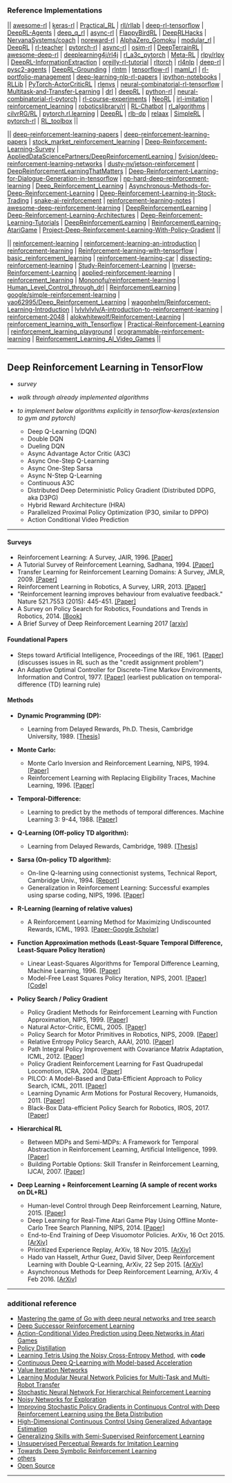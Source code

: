 ### Reference Implementations

||  [awesome-rl](https://github.com/aikorea/awesome-rl) | [keras-rl](https://github.com/matthiasplappert/keras-rl) | [Practical_RL](https://github.com/yandexdataschool/Practical_RL)  | [rll/rllab](https://github.com/rll/rllab) | [deep-rl-tensorflow](https://github.com/carpedm20/deep-rl-tensorflow) | [DeepRL-Agents](https://github.com/awjuliani/DeepRL-Agents) | [deep_q_rl](https://github.com/spragunr/deep_q_rl) | [async-rl](https://github.com/coreylynch/async-rl) | [FlappyBirdRL](https://github.com/SarvagyaVaish/FlappyBirdRL) | [DeepRLHacks](https://github.com/williamFalcon/DeepRLHacks) | [NervanaSystems/coach](https://github.com/NervanaSystems/coach) | [noreward-rl](https://github.com/pathak22/noreward-rl) | [AlphaZero_Gomoku](https://github.com/junxiaosong/AlphaZero_Gomoku) | [modular_rl](https://github.com/joschu/modular_rl) | [DeepRL](https://github.com/ShangtongZhang/DeepRL) | [rl-teacher](https://github.com/nottombrown/rl-teacher) | [pytorch-rl](https://github.com/jingweiz/pytorch-rl) | [async-rl](https://github.com/muupan/async-rl) | [osim-rl](https://github.com/stanfordnmbl/osim-rl) | [DeepTerrainRL](https://github.com/xbpeng/DeepTerrainRL) | [awesome-deep-rl](https://github.com/tigerneil/awesome-deep-rl) | [deeplearning4j/rl4j](https://github.com/deeplearning4j/rl4j) | [rl_a3c_pytorch](https://github.com/dgriff777/rl_a3c_pytorch) | [Meta-RL](https://github.com/awjuliani/Meta-RL) | [rlpy/rlpy](https://github.com/rlpy/rlpy) | [DeepRL-InformationExtraction](https://github.com/karthikncode/DeepRL-InformationExtraction) | [oreilly-rl-tutorial](https://github.com/awjuliani/oreilly-rl-tutorial) | [rltorch](https://github.com/ludc/rltorch) | [rl4nlp](https://github.com/jiyfeng/rl4nlp) | [deep-rl](https://github.com/pemami4911/deep-rl)  | [pysc2-agents](https://github.com/xhujoy/pysc2-agents) | [DeepRL-Grounding](https://github.com/devendrachaplot/DeepRL-Grounding) | [rlntm](https://github.com/ilyasu123/rlntm) | [tensorflow-rl](https://github.com/steveKapturowski/tensorflow-rl) | [maml_rl](https://github.com/cbfinn/maml_rl) | [rl-portfolio-management](https://github.com/wassname/rl-portfolio-management) | [deep-learning-nlp-rl-papers](https://github.com/madrugado/deep-learning-nlp-rl-papers) | [ipython-notebooks](https://github.com/hans/ipython-notebooks) | [RLLib](https://github.com/samindaa/RLLib) | [PyTorch-ActorCriticRL](https://github.com/vy007vikas/PyTorch-ActorCriticRL) | [rlenvs](https://github.com/Kaixhin/rlenvs) | [neural-combinatorial-rl-tensorflow](https://github.com/devsisters/neural-combinatorial-rl-tensorflow) | [Multitask-and-Transfer-Learning](https://github.com/AI-ON/Multitask-and-Transfer-Learning) | [drl](https://github.com/txizzle/drl) | [deepRL](https://github.com/stone8oy/deepRL) | [python-rl](https://github.com/amarack/python-rl) | [neural-combinatorial-rl-pytorch](https://github.com/pemami4911/neural-combinatorial-rl-pytorch) | [rl-course-experiments](https://github.com/Scitator/rl-course-experiments) | [NeoRL](https://github.com/222464/NeoRL) | [irl-imitation](https://github.com/stormmax/irl-imitation) | [reinforcement_learning](https://github.com/stormmax/reinforcement_learning) | [roboticslibrary/rl](https://github.com/roboticslibrary/rl) | [RL-Chatbot](https://github.com/brianhuang1019/RL-Chatbot) | [rl_algorithms](https://github.com/DanielTakeshi/rl_algorithms) | [cilvrRG/RL](https://github.com/cilvrRG/RL) | [pytorch.rl.learning](https://github.com/moskomule/pytorch.rl.learning) | [DeepRL](https://github.com/arnomoonens/DeepRL) | [rlb-dp](https://github.com/han-cai/rlb-dp) | [relaax](https://github.com/deeplearninc/relaax) | [SimpleRL](https://github.com/nrkn/SimpleRL) | [pytorch-rl](https://github.com/ikostrikov/pytorch-rl) | [RL_toolbox](https://github.com/jjkke88/RL_toolbox) ||


|| [deep-reinforcement-learning-papers](https://github.com/junhyukoh/deep-reinforcement-learning-papers) |  [deep-reinforcement-learning-papers](https://github.com/muupan/deep-reinforcement-learning-papers) | [stock_market_reinforcement_learning](https://github.com/kh-kim/stock_market_reinforcement_learning) | [Deep-Reinforcement-Learning-Survey](https://github.com/andrewliao11/Deep-Reinforcement-Learning-Survey) | [AppliedDataSciencePartners/DeepReinforcementLearning
](https://github.com/AppliedDataSciencePartners/DeepReinforcementLearning) | [5vision/deep-reinforcement-learning-networks](https://github.com/5vision/deep-reinforcement-learning-networks) | [dusty-nv/jetson-reinforcement](https://github.com/dusty-nv/jetson-reinforcement) | [DeepReinforcementLearningThatMatters](https://github.com/Breakend/DeepReinforcementLearningThatMatters) | [Deep-Reinforcement-Learning-for-Dialogue-Generation-in-tensorflow](https://github.com/liuyuemaicha/Deep-Reinforcement-Learning-for-Dialogue-Generation-in-tensorflow) | [np-hard-deep-reinforcement-learning](https://github.com/higgsfield/np-hard-deep-reinforcement-learning) | [Deep_Reinforcement_Learning](https://github.com/yao62995/Deep_Reinforcement_Learning) | [Asynchronous-Methods-for-Deep-Reinforcement-Learning](https://github.com/Zeta36/Asynchronous-Methods-for-Deep-Reinforcement-Learning) | [Deep-Reinforcement-Learning-in-Stock-Trading](https://github.com/shenyichen105/Deep-Reinforcement-Learning-in-Stock-Trading) | [snake-ai-reinforcement](https://github.com/YuriyGuts/snake-ai-reinforcement) | [reinforcement-learning-notes](https://github.com/dbobrenko/reinforcement-learning-notes) | [awesome-deep-reinforcement-learning](https://github.com/williamd4112/awesome-deep-reinforcement-learning) | [DeepReinforcementLearning](https://github.com/awbrown90/DeepReinforcementLearning) | [Deep-Reinforcement-Learning-Architectures](https://github.com/etotheipluspi/Deep-Reinforcement-Learning-Architectures) | [Deep-Reinforcement-Learning-Tutorials](https://github.com/ankonzoid/Deep-Reinforcement-Learning-Tutorials) | [DeepReinforcementLearning](https://github.com/favetelinguis/DeepReinforcementLearning) | [ReinforcementLearning-AtariGame](https://github.com/Nasdin/ReinforcementLearning-AtariGame) | [Project-Deep-Reinforcement-Learning-With-Policy-Gradient](https://github.com/GordonCai/Project-Deep-Reinforcement-Learning-With-Policy-Gradient) || 

|| [reinforcement-learning](https://github.com/dennybritz/reinforcement-learning) | [reinforcement-learning-an-introduction](https://github.com/ShangtongZhang/reinforcement-learning-an-introduction) | [reinforcement-learning](https://github.com/rlcode/reinforcement-learning) | [Reinforcement-learning-with-tensorflow](https://github.com/MorvanZhou/Reinforcement-learning-with-tensorflow) | [basic_reinforcement_learning](https://github.com/vmayoral/basic_reinforcement_learning) | [reinforcement-learning-car](https://github.com/harvitronix/reinforcement-learning-car) | [dissecting-reinforcement-learning](https://github.com/mpatacchiola/dissecting-reinforcement-learning) | [Study-Reinforcement-Learning](https://github.com/0bserver07/Study-Reinforcement-Learning) | [Inverse-Reinforcement-Learning](https://github.com/MatthewJA/Inverse-Reinforcement-Learning) | [applied-reinforcement-learning](https://github.com/mimoralea/applied-reinforcement-learning) | [reinforcement_learning](https://github.com/stormmax/reinforcement_learning) | [Mononofu/reinforcement-learning](https://github.com/Mononofu/reinforcement-learning) | [Human_Level_Control_through_drl](https://github.com/whackashoe/Human_Level_Control_through_Deep_Reinforcement_Learning) | [ReinforcementLearning](https://github.com/nproellochs/ReinforcementLearning) | [google/simple-reinforcement-learning](https://github.com/google/simple-reinforcement-learning) | [yao62995/Deep_Reinforcement_Learning](https://github.com/yao62995/Deep_Reinforcement_Learning) | [wagonhelm/Reinforcement-Learning-Introduction](https://github.com/wagonhelm/Reinforcement-Learning-Introduction) | [lvlvlvlvlv/A-introduction-to-reinforcement-learning](https://github.com/lvlvlvlvlv/A-introduction-to-reinforcement-learning) | [reinforcement-2048](https://github.com/Underflow/reinforcement-2048) | [alokwhitewolf/Reinforcement-Learning](https://github.com/alokwhitewolf/Reinforcement-Learning) | [reinforcement_learning_with_Tensorflow](https://github.com/wangshuailong/reinforcement_learning_with_Tensorflow) | [Practical-Reinforcement-Learning](https://github.com/PacktPublishing/Practical-Reinforcement-Learning) | [reinforcement_learning_playground](https://github.com/tilarids/reinforcement_learning_playground) | [programmable-reinforcement-learning](https://github.com/bhaskara/programmable-reinforcement-learning) | [Reinforcement_Learning_AI_Video_Games](https://github.com/alberduris/Reinforcement_Learning_AI_Video_Games) ||



-------------



## Deep Reinforcement Learning in TensorFlow

- *survey*
- *walk through already implemented algorithms*
- *to implement below algorithms explicitly in tensorflow-keras(extension to gym and pytorch)*

    * Deep Q-Learning (DQN)
    * Double DQN
    * Dueling DQN
    * Async Advantage Actor Critic (A3C)
    * Async One-Step Q-Learning
    * Async One-Step Sarsa 
    * Async N-Step Q-Learning
    * Continuous A3C
    * Distributed Deep Deterministic Policy Gradient (Distributed DDPG, aka D3PG)
    * Hybrid Reward Architecture (HRA)
    * Parallelized Proximal Policy Optimization (P3O, similar to DPPO)
    * Action Conditional Video Prediction


----------------------------------------

#### Surveys

 - Reinforcement Learning: A Survey, JAIR, 1996. [[Paper]](https://www.jair.org/media/301/live-301-1562-jair.pdf)
 - A Tutorial Survey of Reinforcement Learning, Sadhana, 1994. [[Paper]](http://www.cse.iitm.ac.in/~ravi/papers/keerthi.rl-survey.pdf)
 - Transfer Learning for Reinforcement Learning Domains: A Survey, JMLR, 2009. [[Paper]](http://machinelearning.wustl.edu/mlpapers/paper_files/jmlr10_taylor09a.pdf)
 - Reinforcement Learning in Robotics, A Survey, IJRR, 2013. [[Paper]](http://www.ias.tu-darmstadt.de/uploads/Publications/Kober_IJRR_2013.pdf)
 - "Reinforcement learning improves behaviour from evaluative feedback." Nature 521.7553 (2015): 445-451. [[Paper]](http://www.nature.com/nature/journal/v521/n7553/full/nature14540.html)
 - A Survey on Policy Search for Robotics, Foundations and Trends in Robotics, 2014. [[Book]](https://spiral.imperial.ac.uk:8443/bitstream/10044/1/12051/7/fnt_corrected_2014-8-22.pdf)
- A Brief Survey of Deep Reinforcement Learning 2017 [[arxiv](https://arxiv.org/abs/1708.05866)]

#### Foundational Papers

 - Steps toward Artificial Intelligence, Proceedings of the IRE, 1961. [[Paper]](http://staffweb.worc.ac.uk/DrC/Courses%202010-11/Comp%203104/Tutor%20Inputs/Session%209%20Prep/Reading%20material/Minsky60steps.pdf) (discusses issues in RL such as the "credit assignment problem")
 - An Adaptive Optimal Controller for Discrete-Time Markov Environments, Information and Control, 1977. [[Paper]](http://www.cs.waikato.ac.nz/~ihw/papers/77-IHW-AdaptiveController.pdf) (earliest publication on temporal-difference (TD) learning rule)
  
#### Methods

 - **Dynamic Programming (DP):**
 
   - Learning from Delayed Rewards, Ph.D. Thesis, Cambridge University, 1989. [[Thesis]](https://www.cs.rhul.ac.uk/home/chrisw/new_thesis.pdf)
   
 - **Monte Carlo:**
 
   - Monte Carlo Inversion and Reinforcement Learning, NIPS, 1994. [[Paper]](http://papers.nips.cc/paper/865-monte-carlo-matrix-inversion-and-reinforcement-learning.pdf)
   - Reinforcement Learning with Replacing Eligibility Traces, Machine Learning, 1996. [[Paper]](http://www-all.cs.umass.edu/pubs/1995_96/singh_s_ML96.pdf)
   
 - **Temporal-Difference:**
 
   - Learning to predict by the methods of temporal differences. Machine Learning 3: 9-44, 1988. [[Paper]](http://webdocs.cs.ualberta.ca/~sutton/papers/sutton-88-with-erratum.pdf)
   
 - **Q-Learning (Off-policy TD algorithm):**
 
   - Learning from Delayed Rewards, Cambridge, 1989. [[Thesis]](http://www.cs.rhul.ac.uk/home/chrisw/thesis.html)
   
 - **Sarsa (On-policy TD algorithm):**
 
   - On-line Q-learning using connectionist systems, Technical Report, Cambridge Univ., 1994. [[Report]](https://www.google.com/url?sa=t&rct=j&q=&esrc=s&source=web&cd=3&ved=0CDIQFjACahUKEwj2lMm5wZDIAhUHkg0KHa6kAVM&url=ftp%3A%2F%2Fmi.eng.cam.ac.uk%2Fpub%2Freports%2Fauto-pdf%2Frummery_tr166.pdf&usg=AFQjCNHz6IrgcaaO5lzC7t8oEIBY9epozg&sig2=sa-emPme1m5Jav7YmaXsNQ&cad=rja)
   - Generalization in Reinforcement Learning: Successful examples using sparse coding, NIPS, 1996. [[Paper]](http://webdocs.cs.ualberta.ca/~sutton/papers/sutton-96.pdf)
   
 - **R-Learning (learning of relative values)**
 
   -  A Reinforcement Learning Method for Maximizing Undiscounted Rewards, ICML, 1993. [[Paper-Google Scholar]](https://scholar.google.com/scholar?q=reinforcement+learning+method+for+maximizing+undiscounted+rewards&hl=en&as_sdt=0&as_vis=1&oi=scholart&sa=X&ved=0CBsQgQMwAGoVChMIho6p_MOQyAIVwh0eCh3XWAwM)
   
 - **Function Approximation methods (Least-Square Temporal Difference, Least-Square Policy Iteration)**
 
   - Linear Least-Squares Algorithms for Temporal Difference Learning, Machine Learning, 1996. [[Paper]](http://www-anw.cs.umass.edu/pubs/1995_96/bradtke_b_ML96.pdf)
   - Model-Free Least Squares Policy Iteration, NIPS, 2001. [[Paper]](http://www.cs.duke.edu/research/AI/LSPI/nips01.pdf) [[Code]](http://www.cs.duke.edu/research/AI/LSPI/)
   
 - **Policy Search / Policy Gradient**
 
   - Policy Gradient Methods for Reinforcement Learning with Function Approximation, NIPS, 1999. [[Paper]](http://papers.nips.cc/paper/1713-policy-gradient-methods-for-reinforcement-learning-with-function-approximation.pdf)
   - Natural Actor-Critic, ECML, 2005. [[Paper]](https://homes.cs.washington.edu/~todorov/courses/amath579/reading/NaturalActorCritic.pdf)
   - Policy Search for Motor Primitives in Robotics, NIPS, 2009. [[Paper]](http://papers.nips.cc/paper/3545-policy-search-for-motor-primitives-in-robotics.pdf)
   - Relative Entropy Policy Search, AAAI, 2010. [[Paper]](http://www.kyb.tue.mpg.de/fileadmin/user_upload/files/publications/attachments/AAAI-2010-Peters_6439%5b0%5d.pdf)
   - Path Integral Policy Improvement with Covariance Matrix Adaptation, ICML, 2012. [[Paper]](http://arxiv.org/pdf/1206.4621v1.pdf)
   - Policy Gradient Reinforcement Learning for Fast Quadrupedal Locomotion, ICRA, 2004. [[Paper]](http://www.cs.utexas.edu/~pstone/Papers/bib2html-links/icra04.pdf)
   -  PILCO: A Model-Based and Data-Efficient Approach to Policy Search, ICML, 2011. [[Paper]](http://mlg.eng.cam.ac.uk/pub/pdf/DeiRas11.pdf)
   - Learning Dynamic Arm Motions for Postural Recovery, Humanoids, 2011. [[Paper]](http://www-all.cs.umass.edu/pubs/2011/kuindersma_g_b_11.pdf)
   - Black-Box Data-efficient Policy Search for Robotics, IROS, 2017. [[Paper](https://arxiv.org/abs/1703.07261)]
   
 - **Hierarchical RL**
 
   - Between MDPs and Semi-MDPs: A Framework for Temporal Abstraction in Reinforcement Learning, Artificial Intelligence, 1999. [[Paper]](https://webdocs.cs.ualberta.ca/~sutton/papers/SPS-aij.pdf)
   - Building Portable Options: Skill Transfer in Reinforcement Learning, IJCAI, 2007. [[Paper]](http://www-anw.cs.umass.edu/pubs/2007/konidaris_b_IJCAI07.pdf)
   
 - **Deep Learning + Reinforcement Learning (A sample of recent works on DL+RL)**
 
   - Human-level Control through Deep Reinforcement Learning, Nature, 2015. [[Paper]](http://www.readcube.com/articles/10.1038%2Fnature14236?shared_access_token=Lo_2hFdW4MuqEcF3CVBZm9RgN0jAjWel9jnR3ZoTv0P5kedCCNjz3FJ2FhQCgXkApOr3ZSsJAldp-tw3IWgTseRnLpAc9xQq-vTA2Z5Ji9lg16_WvCy4SaOgpK5XXA6ecqo8d8J7l4EJsdjwai53GqKt-7JuioG0r3iV67MQIro74l6IxvmcVNKBgOwiMGi8U0izJStLpmQp6Vmi_8Lw_A%3D%3D)
   - Deep Learning for Real-Time Atari Game Play Using Offline Monte-Carlo Tree Search Planning, NIPS, 2014. [[Paper]](http://papers.nips.cc/paper/5421-deep-learning-for-real-time-atari-game-play-using-offline-monte-carlo-tree-search-planning.pdf)
   - End-to-End Training of Deep Visuomotor Policies. ArXiv, 16 Oct 2015. [[ArXiv]](http://arxiv.org/pdf/1504.00702v3.pdf)
   - Prioritized Experience Replay, ArXiv, 18 Nov 2015. [[ArXiv]](http://arxiv.org/pdf/1511.05952v2.pdf)
   - Hado van Hasselt, Arthur Guez, David Silver, Deep Reinforcement Learning with Double Q-Learning, ArXiv, 22 Sep 2015. [[ArXiv]](http://arxiv.org/abs/1509.06461)
   - Asynchronous Methods for Deep Reinforcement Learning, ArXiv, 4 Feb 2016. [[ArXiv]](https://arxiv.org/abs/1602.01783)
  
---------------

### additional reference

  - [Mastering the game of Go with deep neural networks and tree search](https://github.com/andrewliao11/Deep-Reinforcement-Learning-Survey/blob/master/papers/Mastering%20the%20game%20of%20Go%20with%20deep%20neural%20networks%20and%20tree%20search.md)
  - [Deep Successor Reinforcement Learning](https://github.com/andrewliao11/Deep-Reinforcement-Learning-Survey/blob/master/papers/Deep%20Successor%20Reinforcement%20Learning.md)
  - [Action-Conditional Video Prediction using Deep Networks in Atari Games](https://github.com/andrewliao11/Deep-Reinforcement-Learning-Survey/blob/master/papers/Action-Conditional%20Video%20Prediction%20using%20Deep%20Networks%20in%20Atari%20Games.md)
  - [Policy Distillation](https://github.com/andrewliao11/Deep-Reinforcement-Learning-Survey/blob/master/papers/Policy%20Distillation.md)
  - [Learning Tetris Using the Noisy Cross-Entropy Method](https://github.com/andrewliao11/Deep-Reinforcement-Learning-Survey/blob/master/papers/Learning%20Tetris%20Using%20the%20Noisy%20Cross-Entropy%20Method.md), with **code**
  - [Continuous Deep Q-Learning with Model-based Acceleration](https://github.com/andrewliao11/Deep-Reinforcement-Learning-Survey/blob/master/papers/Continuous%20Deep%20Q-Learning%20with%20Model-based%20Acceleration.md)
  - [Value Iteration Networks](https://github.com/andrewliao11/Deep-Reinforcement-Learning-Survey/blob/master/papers/Value%20Iteration%20Networks.md)
  - [Learning Modular Neural Network Policies for Multi-Task and Multi-Robot Transfer](https://github.com/andrewliao11/Deep-Reinforcement-Learning-Survey/blob/master/papers/Learning%20Modular%20Neural%20Network%20Policies%20for%20Multi-Task%20and%20Multi-Robot%20Transfer.md) 
  - [Stochastic Neural Network For Hierarchical Reinforcement Learning](https://github.com/andrewliao11/Deep-Reinforcement-Learning-Survey/blob/master/papers/Stochastic%20Neural%20Network%20For%20Hierarchical%20Reinforcement%20Learning.md)
  - [Noisy Networks for Exploration](https://github.com/andrewliao11/Deep-Reinforcement-Learning-Survey/blob/master/papers/Noisy%20Networks%20for%20Exploration.md) 
  - [Improving Stochastic Policy Gradients in Continuous Control with Deep Reinforcement Learning using the Beta Distribution](https://github.com/andrewliao11/Deep-Reinforcement-Learning-Survey/blob/master/papers/Improving%20Stochastic%20Policy%20Gradients%20in%20Continuous%20Control%20with%20Deep%20Reinforcement%20Learning%20using%20the%20Beta%20Distribution.md)
  - [High-Dimensional Continuous Control Using Generalized Advantage Estimation](https://github.com/andrewliao11/Deep-Reinforcement-Learning-Survey/blob/master/papers/High-Dimensional%20Continuous%20Control%20Using%20Generalized%20Advantage%20Estimation.md) 
  - [Generalizing Skills with Semi-Supervised Reinforcement Learning](https://github.com/andrewliao11/Deep-Reinforcement-Learning-Survey/blob/master/papers/Generalizing%20Skills%20with%20Semi-Supervised%20Reinforcement%20Learning.md)
  - [Unsupervised Perceptual Rewards for Imitation Learning](https://github.com/andrewliao11/Deep-Reinforcement-Learning-Survey/blob/master/papers/Unsupervised%20Perceptual%20Rewards%20for%20Imitation%20Learning.md)
  - [Towards Deep Symbolic Reinforcement Learning](https://github.com/andrewliao11/Deep-Reinforcement-Learning-Survey/blob/master/papers/Towards%20Deep%20Symbolic%20Reinforcement%20Learning.md)
  - [others](https://github.com/andrewliao11/Deep-Reinforcement-Learning-Survey/blob/master/Reinforcement-Learning-Papers.md)
- [Open Source](https://github.com/andrewliao11/Deep-Reinforcement-Learning-Survey/blob/master/Open-Source.md#open-source)
    
    
----------------------------------------
